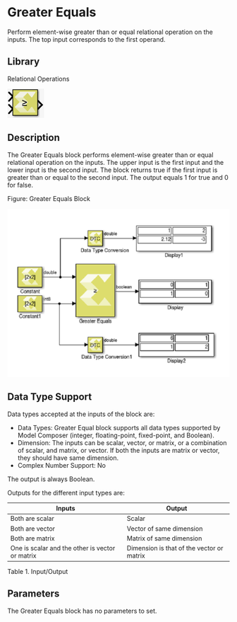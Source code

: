 # Greater Equals

Perform element-wise greater than or equal relational operation on the
inputs. The top input corresponds to the first operand.

## Library

Relational Operations

![](./Images/wqe1532106555772.png)

## Description

The Greater Equals block performs element-wise greater than or equal
relational operation on the inputs. The upper input is the first input
and the lower input is the second input. The block returns true if the
first input is greater than or equal to the second input. The output
equals 1 for true and 0 for false.

Figure: Greater Equals Block

![](./Images/zuk1532106555754.png)

## Data Type Support

Data types accepted at the inputs of the block are:

- Data Types: Greater Equal block supports all data types supported by
  Model Composer (integer, floating-point, fixed-point, and Boolean).
- Dimension: The inputs can be scalar, vector, or matrix, or a
  combination of scalar, and matrix, or vector. If both the inputs are
  matrix or vector, they should have same dimension.
- Complex Number Support: No

The output is always Boolean.

Outputs for the different input types are:

| Inputs                                          | Output                                    |
|-------------------------------------------------|-------------------------------------------|
| Both are scalar                                 | Scalar                                    |
| Both are vector                                 | Vector of same dimension                  |
| Both are matrix                                 | Matrix of same dimension                  |
| One is scalar and the other is vector or matrix | Dimension is that of the vector or matrix |

Table 1. Input/Output

## Parameters

The Greater Equals block has no parameters to set.
